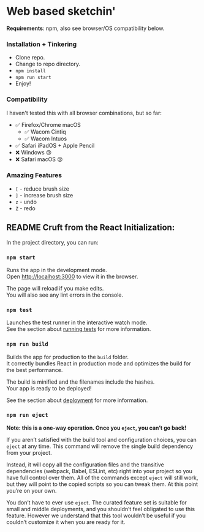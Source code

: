 # Web based sketchin'

**Requirements**: npm, also see browser/OS compatibility below.

### Installation + Tinkering

* Clone repo. 
* Change to repo directory.
* `npm install` 
* `npm run start`
* Enjoy!

### Compatibility

I haven't tested this with all browser combinations, but so far:

* :white_check_mark: Firefox/Chrome macOS
    * :white_check_mark: Wacom Cintiq
    * :white_check_mark: Wacom Intuos
* :white_check_mark: Safari iPadOS + Apple Pencil
* :x: Windows 😢
* :x: Safari macOS 😢

### Amazing Features

* `[` - reduce brush size
* `]` - increase brush size
* `z` - undo
* `Z` - redo


## README Cruft from the React Initialization:

In the project directory, you can run:

### `npm start`

Runs the app in the development mode.<br />
Open [http://localhost:3000](http://localhost:3000) to view it in the browser.

The page will reload if you make edits.<br />
You will also see any lint errors in the console.

### `npm test`

Launches the test runner in the interactive watch mode.<br />
See the section about [running tests](https://facebook.github.io/create-react-app/docs/running-tests) for more information.

### `npm run build`

Builds the app for production to the `build` folder.<br />
It correctly bundles React in production mode and optimizes the build for the best performance.

The build is minified and the filenames include the hashes.<br />
Your app is ready to be deployed!

See the section about [deployment](https://facebook.github.io/create-react-app/docs/deployment) for more information.

### `npm run eject`

**Note: this is a one-way operation. Once you `eject`, you can’t go back!**

If you aren’t satisfied with the build tool and configuration choices, you can `eject` at any time. This command will remove the single build dependency from your project.

Instead, it will copy all the configuration files and the transitive dependencies (webpack, Babel, ESLint, etc) right into your project so you have full control over them. All of the commands except `eject` will still work, but they will point to the copied scripts so you can tweak them. At this point you’re on your own.

You don’t have to ever use `eject`. The curated feature set is suitable for small and middle deployments, and you shouldn’t feel obligated to use this feature. However we understand that this tool wouldn’t be useful if you couldn’t customize it when you are ready for it.
